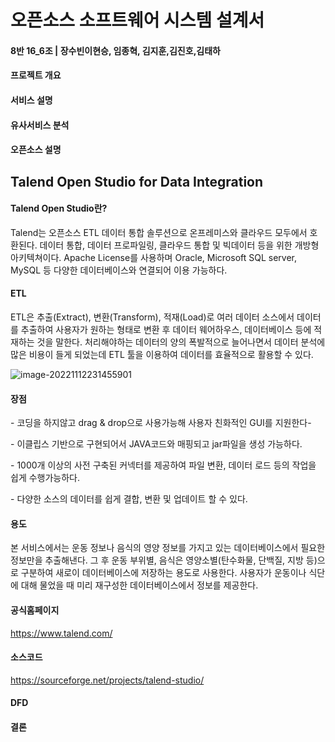 # 오픈소스 소프트웨어 시스템 설계서

#### 8반 16_6조 | 장수빈이현승, 임종혁, 김지훈,김진호,김태하



#### 프로젝트 개요



#### 서비스 설명



#### 유사서비스 분석



#### 오픈소스 설명
## **Talend Open Studio for Data Integration**

#### Talend Open Studio란?

Talend는 오픈소스 ETL 데이터 통합 솔루션으로 온프레미스와 클라우드 모두에서 호환된다. 데이터 통합, 데이터 프로파일링, 클라우드 통합 및 빅데이터 등을 위한 개방형 아키텍쳐이다. Apache License를 사용하며 Oracle, Microsoft SQL server, MySQL 등 다양한 데이터베이스와 연결되어 이용 가능하다. 

#### **ETL** 

ETL은 추출(Extract), 변환(Transform), 적재(Load)로 여러 데이터 소스에서 데이터를 추출하여 사용자가 원하는 형태로 변환 후 데이터 웨어하우스, 데이터베이스 등에 적재하는 것을 말한다. 처리해야하는 데이터의 양의 폭발적으로 늘어나면서 데이터 분석에 많은 비용이 들게 되었는데 ETL 툴을 이용하여 데이터를 효율적으로 활용할 수 있다.

![image-20221112231455901](C:\Users\eltm5\AppData\Roaming\Typora\typora-user-images\image-20221112231455901.png)

#### **장점**

\-   코딩을 하지않고 drag & drop으로 사용가능해 사용자 친화적인 GUI를 지원한다-

\-   이클립스 기반으로 구현되어서 JAVA코드와 매핑되고 jar파일을 생성 가능하다.

\-   1000개 이상의 사전 구축된 커넥터를 제공하여 파일 변환, 데이터 로드 등의 작업을 쉽게 수행가능하다.

\-   다양한 소스의 데이터를 쉽게 결합, 변환 및 업데이트 할 수 있다.

#### **용도**

본 서비스에서는 운동 정보나 음식의 영양 정보를 가지고 있는 데이터베이스에서 필요한 정보만을 추출해낸다. 그 후 운동 부위별, 음식은 영양소별(탄수화물, 단백질, 지방 등)으로 구분하여 새로이 데이터베이스에 저장하는 용도로 사용한다. 사용자가 운동이나 식단에 대해 물었을 때 미리 재구성한 데이터베이스에서 정보를 제공한다.

 #### 공식홈페이지

https://www.talend.com/

#### 소스코드

https://sourceforge.net/projects/talend-studio/


#### DFD



#### 결론









